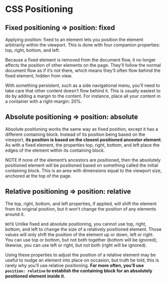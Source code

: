 # CSS Positioning

## Fixed positioning => position: fixed

Applying position: fixed to an element lets you position the element arbitrarily within the viewport. This is done with four companion properties: top, right, bottom, and left.

Because a fixed element is removed from the document flow, it no longer affects the position of other elements on the page. They’ll follow the normal document flow as if it’s not there, which means they’ll often flow behind the fixed element, hidden from view.

With something persistent, such as a side navigational menu, you’ll need to take care that other content doesn’t flow behind it. This is usually easiest to do by adding a margin to the content. For instance, place all your content in a container with a right-margin: 20%.

## Absolute positioning => position: absolute

Absolute positioning works the same way as fixed position, except it has a different containing block. Instead of its position being based on the viewport, **its position is based on the closest positioned ancestor element**. As with a fixed element, the properties top, right, bottom, and left place the edges of the element within its containing block.

NOTE If none of the element’s ancestors are positioned, then the absolutely positioned element will be positioned based on something called the initial containing block. This is an area with dimensions equal to the viewport size, anchored at the top of the page.

## Relative positioning => position: relative

The top, right, bottom, and left properties, if applied, will shift the element from its original position, but it won’t change the position of any elements around it.

`NOTE` Unlike fixed and absolute positioning, you cannot use top, right, bottom, and left to change the size of a relatively positioned element. Those values will only shift the position of the element up or down, left or right. You can use top or bottom, but not both together (bottom will be ignored); likewise, you can use left or right, but not both (right will be ignored).

Using these properties to adjust the position of a relative element may be useful to nudge an element into place on occasion, but truth be told, this is rarely why you’ll use relative positioning. **Far more often, you’ll use `position: relative` to establish the containing block for an absolutely positioned element inside it.**

